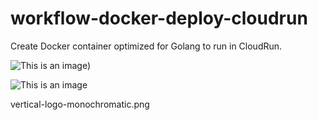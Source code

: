 # workflow-docker-deploy-cloudrun
Create Docker container optimized for Golang to run in CloudRun.

![This is an image](https://github.com/mobiledatabooks/workflow-docker-deploy-cloudrun/vertical-logo-monochromatic.png))


![This is an image](https://myoctocat.com/assets/images/base-octocat.svg)

vertical-logo-monochromatic.png

